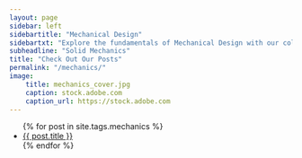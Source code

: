 ```yaml
---
layout: page
sidebar: left
sidebartitle: "Mechanical Design"
sidebartxt: "Explore the fundamentals of Mechanical Design with our collection of articles covering solid mechanics, basic equations, and core engineering concepts. From theoretical principles to real-world applications, these posts bridge the gap between basic engineering calculations and practical design. Understanding these fundamental concepts accelerates the conceptual design process, enabling quicker and more efficient development of machinery. Learn how these methods apply to beam structures, pressure vessels, rotating disks, joint elements, and other critical machine components."
subheadline: "Solid Mechanics"
title: "Check Out Our Posts"
permalink: "/mechanics/"
image:
    title: mechanics_cover.jpg
    caption: stock.adobe.com
    caption_url: https://stock.adobe.com
---
```

<ul>
    {% for post in site.tags.mechanics %}
    <li><a href="{{ site.url }}{{ site.baseurl }}{{ post.url }}">{{ post.title }}</a></li>
    {% endfor %}
</ul>